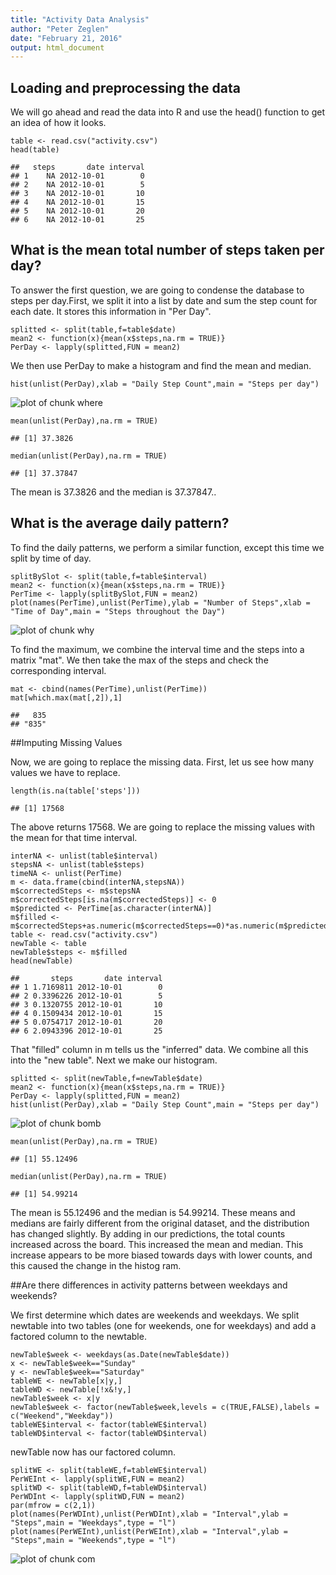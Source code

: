 ```yaml
---
title: "Activity Data Analysis"
author: "Peter Zeglen"
date: "February 21, 2016"
output: html_document
---
```




## Loading and preprocessing the data

We will go ahead and read the data into R and use the head() function to get an idea of how it looks.


    table <- read.csv("activity.csv")
    head(table)

    ##   steps       date interval
    ## 1    NA 2012-10-01        0
    ## 2    NA 2012-10-01        5
    ## 3    NA 2012-10-01       10
    ## 4    NA 2012-10-01       15
    ## 5    NA 2012-10-01       20
    ## 6    NA 2012-10-01       25

## What is the mean total number of steps taken per day?

To answer the first question, we are going to condense the database to steps per day.First, we split it into a list by date and sum the step count for each date. It stores this information in "Per Day".


    splitted <- split(table,f=table$date)
    mean2 <- function(x){mean(x$steps,na.rm = TRUE)}
    PerDay <- lapply(splitted,FUN = mean2)

We then use PerDay to make a histogram and find the mean and median.


    hist(unlist(PerDay),xlab = "Daily Step Count",main = "Steps per day")

<img src="http://i.imgur.com/HTQLMUM.png" title="plot of chunk where" alt="plot of chunk where" width="\maxwidth" />

    mean(unlist(PerDay),na.rm = TRUE)

    ## [1] 37.3826

    median(unlist(PerDay),na.rm = TRUE)

    ## [1] 37.37847

The mean is 37.3826 and the median is 37.37847..

## What is the average daily pattern?

To find the daily patterns, we perform a similar function, except this time we split by time of day.


    splitBySlot <- split(table,f=table$interval)
    mean2 <- function(x){mean(x$steps,na.rm = TRUE)}
    PerTime <- lapply(splitBySlot,FUN = mean2)
    plot(names(PerTime),unlist(PerTime),ylab = "Number of Steps",xlab = "Time of Day",main = "Steps throughout the Day")

<img src="http://i.imgur.com/X3wknbg.png" title="plot of chunk why" alt="plot of chunk why" width="\maxwidth" />

To find the maximum, we combine the interval time and the steps into a matrix "mat". We then take the max of the steps and check the corresponding interval.


    mat <- cbind(names(PerTime),unlist(PerTime))
    mat[which.max(mat[,2]),1]

    ##   835 
    ## "835"

##Imputing Missing Values

Now, we are going to replace the missing data. First, let us see how many values we have to replace.

    length(is.na(table['steps']))

    ## [1] 17568
The above returns 17568. We are going to replace the missing values with the mean for that time interval.

    interNA <- unlist(table$interval)
    stepsNA <- unlist(table$steps)
    timeNA <- unlist(PerTime)
    m <- data.frame(cbind(interNA,stepsNA))
    m$correctedSteps <- m$stepsNA
    m$correctedSteps[is.na(m$correctedSteps)] <- 0
    m$predicted <- PerTime[as.character(interNA)]
    m$filled <- m$correctedSteps+as.numeric(m$correctedSteps==0)*as.numeric(m$predicted)
    table <- read.csv("activity.csv")
    newTable <- table
    newTable$steps <- m$filled
    head(newTable)

    ##       steps       date interval
    ## 1 1.7169811 2012-10-01        0
    ## 2 0.3396226 2012-10-01        5
    ## 3 0.1320755 2012-10-01       10
    ## 4 0.1509434 2012-10-01       15
    ## 5 0.0754717 2012-10-01       20
    ## 6 2.0943396 2012-10-01       25
That "filled" column in m tells us the "inferred" data. We combine all this into the "new table". Next we make our histogram.


    splitted <- split(newTable,f=newTable$date)
    mean2 <- function(x){mean(x$steps,na.rm = TRUE)}
    PerDay <- lapply(splitted,FUN = mean2)
    hist(unlist(PerDay),xlab = "Daily Step Count",main = "Steps per day")

<img src="http://i.imgur.com/dq1rpcC.png" title="plot of chunk bomb" alt="plot of chunk bomb" width="\maxwidth" />

    mean(unlist(PerDay),na.rm = TRUE)

    ## [1] 55.12496

    median(unlist(PerDay),na.rm = TRUE)

    ## [1] 54.99214

The mean is 55.12496 and the median is 54.99214. These means and medians are fairly different from the original dataset, and the distribution has changed slightly. By adding in our predictions, the total counts increased across the board. This increased the mean and median. This increase appears to be more biased towards days with lower counts, and this caused the change in the histog ram.

##Are there differences in activity patterns between weekdays and weekends?

We first determine which dates are weekends and weekdays. We split newtable into two tables (one for weekends, one for weekdays) and add a factored column to the newtable.


    newTable$week <- weekdays(as.Date(newTable$date))
    x <- newTable$week=="Sunday"
    y <- newTable$week=="Saturday"
    tableWE <- newTable[x|y,]
    tableWD <- newTable[!x&!y,]
    newTable$week <- x|y
    newTable$week <- factor(newTable$week,levels = c(TRUE,FALSE),labels = c("Weekend","Weekday"))
    tableWE$interval <- factor(tableWE$interval)
    tableWD$interval <- factor(tableWD$interval)

newTable now has our factored column.



    splitWE <- split(tableWE,f=tableWE$interval)
    PerWEInt <- lapply(splitWE,FUN = mean2)
    splitWD <- split(tableWD,f=tableWD$interval)
    PerWDInt <- lapply(splitWD,FUN = mean2)
    par(mfrow = c(2,1))
    plot(names(PerWDInt),unlist(PerWDInt),xlab = "Interval",ylab = "Steps",main = "Weekdays",type = "l")
    plot(names(PerWEInt),unlist(PerWEInt),xlab = "Interval",ylab = "Steps",main = "Weekends",type = "l")

<img src="http://i.imgur.com/dWjJSvK.png" title="plot of chunk com" alt="plot of chunk com" width="\maxwidth" />
